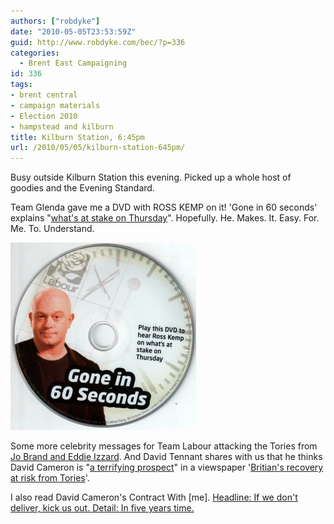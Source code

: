 ```yaml
---
authors: ["robdyke"]
date: "2010-05-05T23:53:59Z"
guid: http://www.robdyke.com/bec/?p=336
categories:
  - Brent East Campaigning
id: 336
tags:
- brent central
- campaign materials
- Election 2010
- hampstead and kilburn
title: Kilburn Station, 6:45pm
url: /2010/05/05/kilburn-station-645pm/
---
```

Busy outside Kilburn Station this evening. Picked up a whole host of goodies and the Evening Standard.

Team Glenda gave me a DVD with ROSS KEMP on it! 'Gone in 60 seconds' explains "[what's at stake on Thursday](http://www.thestraightchoice.org/leaflets/5369)". Hopefully. He. Makes. It. Easy. For. Me. To. Understand.

[<img class="aligncenter size-medium wp-image-337" title="Gone in 60 seconds" src="/pubfiles/2010/05/5MAY-kilburn-station-0032-297x300.jpg" alt="" width="297" height="300" />](/pubfiles/2010/05/5MAY-kilburn-station-0032.jpg)

Some more celebrity messages for Team Labour attacking the Tories from [Jo Brand and Eddie Izzard](http://www.thestraightchoice.org/leaflets/5362). And David Tennant shares with us that he thinks David Cameron is "[a terrifying prospect](http://www.thestraightchoice.org/leaflets/5365)" in a viewspaper '[Britian's recovery at risk from Tories](http://www.thestraightchoice.org/leaflets/5364)'.

I also read David Cameron's Contract With [me]. [Headline: If we don't deliver, kick us out. Detail: In five years time.](http://www.thestraightchoice.org/leaflets/5366)